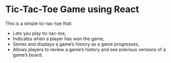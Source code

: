 # Tic-Tac-Toe Game using React
This is a simple tic-tac-toe that:
- Lets you play tic-tac-toe,
- Indicates when a player has won the game,
- Stores and displays a game’s history as a game progresses,
- Allows players to review a game’s history and see previous versions of a game’s board.

